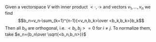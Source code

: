 Given a vectorspace $V$ with inner product $<\cdot, \cdot>$ and vectors $v_1,\dots,v_n$ we find
$$b_n=v_n-\sum_{k=1}^{n-1}{<v_n,b_k>\over <b_k,b_k>}b_k$$
Then all $b_n$ are orthogonal, i.e. $<b_i,b_j> =0$ for $i\neq j$.
To normalize them, take $e_n={b_n\over \sqrt{<b_n,b_n>}}$
